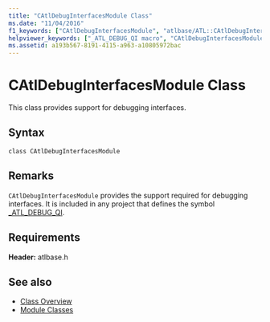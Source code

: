 ```yaml
---
title: "CAtlDebugInterfacesModule Class"
ms.date: "11/04/2016"
f1_keywords: ["CAtlDebugInterfacesModule", "atlbase/ATL::CAtlDebugInterfacesModule"]
helpviewer_keywords: ["_ATL_DEBUG_QI macro", "CAtlDebugInterfacesModule class"]
ms.assetid: a193b567-8191-4115-a963-a10805972bac
---
```

# CAtlDebugInterfacesModule Class

This class provides support for debugging interfaces.

## Syntax

```
class CAtlDebugInterfacesModule
```

## Remarks

`CAtlDebugInterfacesModule` provides the support required for debugging interfaces. It is included in any project that defines the symbol [_ATL_DEBUG_QI](debugging-and-error-reporting-macros.md#_atl_debug_qi).

## Requirements

**Header:** atlbase.h

## See also

- [Class Overview](../../atl/atl-class-overview.md)
- [Module Classes](../../atl/atl-module-classes.md)
